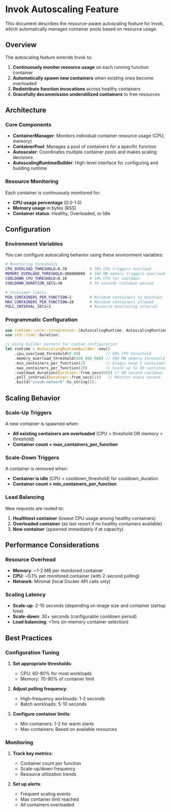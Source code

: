 # Invok Autoscaling Feature

This document describes the resource-aware autoscaling feature for Invok, which automatically manages container pools based on resource usage.

## Overview

The autoscaling feature extends Invok to:

1. **Continuously monitor resource usage** on each running function container
2. **Automatically spawn new containers** when existing ones become overloaded
3. **Redistribute function invocations** across healthy containers
4. **Gracefully decommission underutilized containers** to free resources

## Architecture

### Core Components

- **ContainerManager**: Monitors individual container resource usage (CPU, memory)
- **ContainerPool**: Manages a pool of containers for a specific function
- **Autoscaler**: Coordinates multiple container pools and makes scaling decisions
- **AutoscalingRuntimeBuilder**: High-level interface for configuring and building runtime

### Resource Monitoring

Each container is continuously monitored for:
- **CPU usage percentage** (0.0-1.0)
- **Memory usage** in bytes (RSS)
- **Container status**: Healthy, Overloaded, or Idle

## Configuration

### Environment Variables

You can configure autoscaling behavior using these environment variables:

```bash
# Monitoring thresholds
CPU_OVERLOAD_THRESHOLD=0.70          # 70% CPU triggers overload
MEMORY_OVERLOAD_THRESHOLD=300000000  # 300 MB memory triggers overload
COOLDOWN_CPU_THRESHOLD=0.10          # 10% CPU for cooldown
COOLDOWN_DURATION_SECS=30            # 30 seconds cooldown period

# Container limits
MIN_CONTAINERS_PER_FUNCTION=1        # Minimum containers to maintain
MAX_CONTAINERS_PER_FUNCTION=10       # Maximum containers allowed
POLL_INTERVAL_SECS=2                 # Resource monitoring interval
```

### Programmatic Configuration

```rust
use runtime::core::integration::{AutoscalingRuntime, AutoscalingRuntimeBuilder};
use std::time::Duration;

// Using builder pattern for custom configuration
let runtime = AutoscalingRuntimeBuilder::new()
    .cpu_overload_threshold(0.80)           // 80% CPU threshold
    .memory_overload_threshold(500_000_000) // 500 MB memory threshold
    .min_containers_per_function(2)         // Always keep 2 containers warm
    .max_containers_per_function(20)        // Scale up to 20 containers max
    .cooldown_duration(Duration::from_secs(60)) // 60 second cooldown
    .poll_interval(Duration::from_secs(1))   // Monitor every second
    .build("invok-network".to_string());
```

## Scaling Behavior

### Scale-Up Triggers

A new container is spawned when:
- **All existing containers are overloaded** (CPU > threshold OR memory > threshold)
- **Container count < max_containers_per_function**

### Scale-Down Triggers

A container is removed when:
- **Container is idle** (CPU < cooldown_threshold) for cooldown_duration
- **Container count > min_containers_per_function**

### Load Balancing

New requests are routed to:
1. **Healthiest container** (lowest CPU usage among healthy containers)
2. **Overloaded container** (as last resort if no healthy containers available)
3. **New container** (spawned immediately if at capacity)


## Performance Considerations

### Resource Overhead

- **Memory**: ~1-2 MB per monitored container
- **CPU**: ~0.1% per monitored container (with 2-second polling)
- **Network**: Minimal (local Docker API calls only)

### Scaling Latency

- **Scale-up**: 2-10 seconds (depending on image size and container startup time)
- **Scale-down**: 30+ seconds (configurable cooldown period)
- **Load balancing**: <1ms (in-memory container selection)

## Best Practices

### Configuration Tuning

1. **Set appropriate thresholds**: 
   - CPU: 60-80% for most workloads
   - Memory: 70-90% of container limit

2. **Adjust polling frequency**:
   - High-frequency workloads: 1-2 seconds
   - Batch workloads: 5-10 seconds

3. **Configure container limits**:
   - Min containers: 1-2 for warm starts
   - Max containers: Based on available resources

### Monitoring

1. **Track key metrics**:
   - Container count per function
   - Scale-up/down frequency
   - Resource utilization trends

2. **Set up alerts**:
   - Frequent scaling events
   - Max container limit reached
   - All containers overloaded
